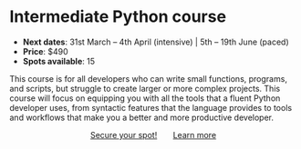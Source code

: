 # Intermediate Python course

- **Next dates**: 31st March – 4th April (intensive) | 5th – 19th June (paced)
- **Price**: $490
- **Spots available**: 15

This course is for all developers who can write small functions, programs, and scripts, but struggle to create larger or more complex projects.
This course will focus on equipping you with all the tools that a fluent Python developer uses, from syntactic features that the language provides to tools and workflows that make you a better and more productive developer.


<div style="display:flex; justify-content:center;">
<a href="https://mathspp.gumroad.com/l/intermediate-python-course?wanted=true" target="_blank" class="btn" style="margin-right: 1em;">Secure your spot!</a>
<a href="/courses/intermediate-python-course" class="btn" style="margin-left: 1em;">Learn more</a>
</div>

